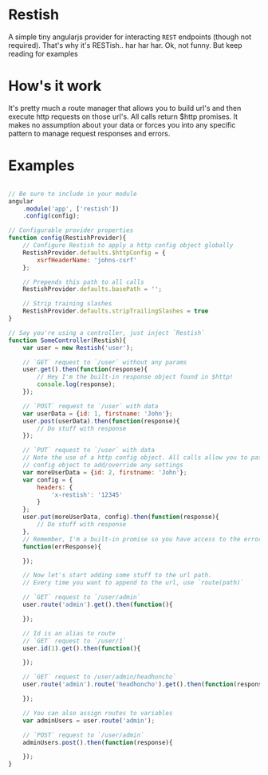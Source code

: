 # Restish
A simple tiny angularjs provider for interacting `REST` endpoints (though not required). That's why it's RESTish.. har har har. Ok, not funny. But keep reading for examples


# How's it work
It's pretty much a route manager that allows you to build url's and then execute http requests on those url's. All calls return $http promises. It makes no assumption about your data or forces you into any specific pattern to manage request responses and errors.


# Examples

```javascript

// Be sure to include in your module
angular
    .module('app', ['restish'])
    .config(config);

// Configurable provider properties
function config(RestishProvider){
    // Configure Restish to apply a http config object globally
    RestishProvider.defaults.$httpConfig = {
        xsrfHeaderName: 'johns-csrf'
    };

    // Prepends this path to all calls
    RestishProvider.defaults.basePath = '';

    // Strip training slashes
    RestishProvider.defaults.stripTrailingSlashes = true
}

// Say you're using a controller, just inject `Restish`
function SomeController(Restish){
    var user = new Restish('user');

    // `GET` request to `/user` without any params
    user.get().then(function(response){
        // Hey I'm the built-in response object found in $http!
        console.log(response);
    });

    // `POST` request to `/user` with data
    var userData = {id: 1, firstname: 'John'};
    user.post(userData).then(function(response){
        // Do stuff with response
    });

    // `PUT` request to `/user` with data
    // Note the use of a http config object. All calls allow you to pass in a $http 
    // config object to add/override any settings
    var moreUserData = {id: 2, firstname: 'John'};
    var config = {
        headers: {
            'x-restish': '12345'
        }
    };
    user.put(moreUserData, config).then(function(response){
        // Do stuff with response
    },
    // Remember, I'm a built-in promise so you have access to the error handler
    function(errResponse){

    });

    // Now let's start adding some stuff to the url path. 
    // Every time you want to append to the url, use `route(path)`

    // `GET` request to `/user/admin`
    user.route('admin').get().then(function(){

    });

    // Id is an alias to route
    // `GET` request to `/user/1`
    user.id(1).get().then(function(){

    });

    // `GET` request to /user/admin/headhoncho`
    user.route('admin').route('headhoncho').get().then(function(response){

    });

    // You can also assign routes to variables
    var adminUsers = user.route('admin');

    // `POST` request to `/user/admin`
    adminUsers.post().then(function(response){

    });
}
```
